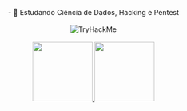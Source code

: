 <div align="center">
  - 🌱 Estudando Ciência de Dados, Hacking e Pentest <br><br> 
  <img src="https://tryhackme-badges.s3.amazonaws.com/iHumberto.png" alt="TryHackMe"><br><br>
</div>

<div align="center">
  <a href="https://github.com/iHumberto">
  <img height="120em" src="https://github-readme-stats.vercel.app/api?username=iHumberto&show_icons=true&theme=graywhite&include_all_commits=true&count_private=true"/>
  <img height="120em" src="https://github-readme-stats.vercel.app/api/top-langs/?username=iHumberto&layout=compact&langs_count=7&theme=graywhite"/>
</div>
